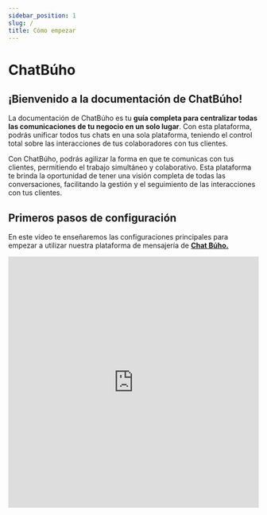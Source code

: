 ```yaml
---
sidebar_position: 1
slug: /
title: Cómo empezar
---
```


# ChatBúho

## ¡Bienvenido a la documentación de ChatBúho!

La documentación de ChatBúho es tu **guía completa para centralizar todas las comunicaciones de tu negocio en un solo lugar**. Con esta plataforma, podrás unificar todos tus chats en una sola plataforma, teniendo el control total sobre las interacciones de tus colaboradores con tus clientes.

Con ChatBúho, podrás agilizar la forma en que te comunicas con tus clientes, permitiendo el trabajo simultáneo y colaborativo. Esta plataforma te brinda la oportunidad de tener una visión completa de todas las conversaciones, facilitando la gestión y el seguimiento de las interacciones con tus clientes.


## Primeros pasos de configuración

En este video te enseñaremos las configuraciones principales para empezar a utilizar nuestra plataforma de mensajería de  **[Chat Búho.](https://buho.la/chat)**

<p><iframe width="100%" height="505" src="https://www.youtube.com/embed/sv4kggt1Oto" title="YouTube video player" frameborder="0" allow="accelerometer; autoplay; clipboard-write; encrypted-media; gyroscope; picture-in-picture; web-share" allowfullscreen="allowfullscreen"></iframe></p>

